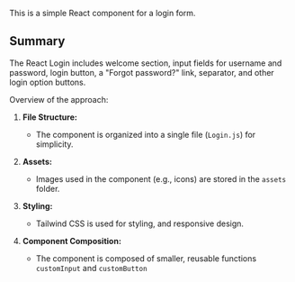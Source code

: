 This is a simple React component for a login form.

## Summary

The React Login includes welcome section, input fields for username and password, login button, a "Forgot password?" link, separator, and other login option buttons.

Overview of the approach:

1. **File Structure:**

   - The component is organized into a single file (`Login.js`) for simplicity.

2. **Assets:**

   - Images used in the component (e.g., icons) are stored in the `assets` folder.

3. **Styling:**

   - Tailwind CSS is used for styling, and responsive design.

4. **Component Composition:**

   - The component is composed of smaller, reusable functions `customInput` and `customButton`
